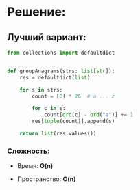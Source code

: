 # Решение:

## Лучший вариант:

```python
from collections import defaultdict


def groupAnagrams(strs: list[str]):
    res = defaultdict(list)

    for s in strs:
        count = [0] * 26  # a ... z

        for c in s:
            count[ord(c) - ord("a")] += 1
        res[tuple(count)].append(s)

    return list(res.values())

```


### Сложность:
* Время: __O(n)__



* Пространство: __O(n)__
